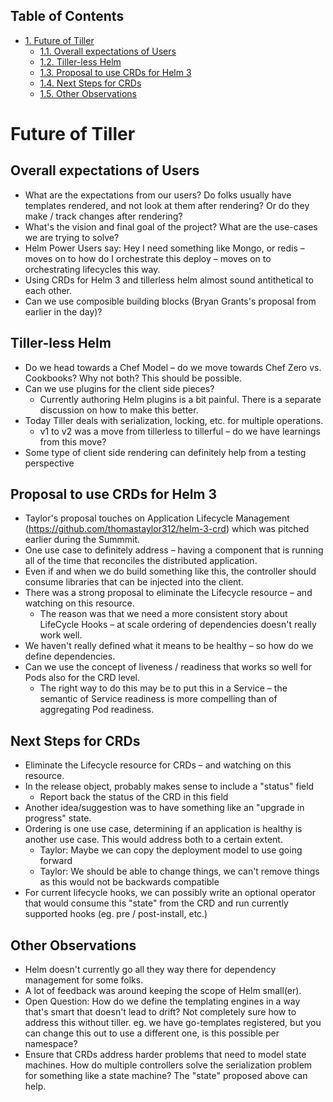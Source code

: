 <div id="table-of-contents">
<h2>Table of Contents</h2>
<div id="text-table-of-contents">
<ul>
<li><a href="#org7610c81">1. Future of Tiller</a>
<ul>
<li><a href="#org95557da">1.1. Overall expectations of Users</a></li>
<li><a href="#org9628262">1.2. Tiller-less Helm</a></li>
<li><a href="#org1c04aff">1.3. Proposal to use CRDs for Helm 3</a></li>
<li><a href="#orgbdc81e4">1.4. Next Steps for CRDs</a></li>
<li><a href="#org9c5d133">1.5. Other Observations</a></li>
</ul>
</li>
</ul>
</div>
</div>

<a id="org7610c81"></a>

# Future of Tiller


<a id="org95557da"></a>

## Overall expectations of Users

-   What are the expectations from our users? Do folks usually have templates rendered, and not look at them after rendering? Or do they make / track changes after rendering?
-   What's the vision and final goal of the project? What are the use-cases we are trying to solve?
-   Helm Power Users say: Hey I need something like Mongo, or redis &#x2013; moves on to how do I orchestrate this deploy &#x2013; moves on to orchestrating lifecycles this way.
-   Using CRDs for Helm 3 and tillerless helm almost sound antithetical to each other.
-   Can we use composible building blocks (Bryan Grants's proposal from earlier in the day)?


<a id="org9628262"></a>

## Tiller-less Helm

-   Do we head towards a Chef Model &#x2013; do we move towards Chef Zero vs. Cookbooks? Why not both? This should be possible.
-   Can we use plugins for the client side pieces?
    -   Currently authoring Helm plugins is a bit painful. There is a separate discussion on how to make this better.
-   Today Tiller deals with serialization, locking, etc. for multiple operations.
    -   v1 to v2 was a move from tillerless to tillerful &#x2013; do we have learnings from this move?
-   Some type of client side rendering can definitely help from a testing perspective


<a id="org1c04aff"></a>

## Proposal to use CRDs for Helm 3

-   Taylor's proposal touches on Application Lifecycle Management (<https://github.com/thomastaylor312/helm-3-crd>) which was pitched earlier during the Summmit.
-   One use case to definitely address &#x2013; having a component that is running all of the time that reconciles the distributed application.
-   Even if and when we do build something like this, the controller should consume libraries that can be injected into the client.
-   There was a strong proposal to eliminate the Lifecycle resource &#x2013; and watching on this resource.
    -   The reason was that we need a more consistent story about LifeCycle Hooks &#x2013; at scale ordering of dependencies doesn't really work well.
-   We haven't really defined what it means to be healthy &#x2013; so how do we define dependencies.
-   Can we use the concept of liveness / readiness that works so well for Pods also for the CRD level.
    -   The right way to do this may be to put this in a Service &#x2013; the semantic of Service readiness is more compelling than of aggregating Pod readiness.


<a id="orgbdc81e4"></a>

## Next Steps for CRDs

-   Eliminate the Lifecycle resource for CRDs &#x2013; and watching on this resource.
-   In the release object, probably makes sense to include a "status" field
    -   Report back the status of the CRD in this field
-   Another idea/suggestion was to have something like an "upgrade in progress" state.
-   Ordering is one use case, determining if an application is healthy is another use case. This would address both to a certain extent.
    -   Taylor: Maybe we can copy the deployment model to use going forward
    -   Taylor: We should be able to change things, we can't remove things as this would not be backwards compatible
-   For current lifecycle hooks, we can possibly write an optional operator that would consume this "state" from the CRD and run currently supported hooks (eg. pre / post-install, etc.)


<a id="org9c5d133"></a>

## Other Observations

-   Helm doesn't currently go all they way there for dependency management for some folks.
-   A lot of feedback was around keeping the scope of Helm small(er).
-   Open Question: How do we define the templating engines in a way that's smart that doesn't lead to drift? Not completely sure how to address this without tiller. eg. we have go-templates registered, but you can change this out to use a different one, is this possible per namespace?
-   Ensure that CRDs address harder problems that need to model state machines. How do multiple controllers solve the serialization problem for something like a state machine? The "state" proposed above can help.
